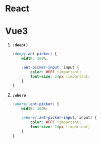 # React



# Vue3

1. **`:deep()`**

   ```css
   :deep(.ant-picker) {
       width: 100%;
   
       .ant-picker-input, input {
           color: #FFF !important;
           font-size: 24px !important;
       }
   }
   ```

2. **`:where`**

   ```css
   :where(.ant-picker) {
       width: 100%;
   
       :where(.ant-picker-input, input) {
           color: #FFF !important;
           font-size: 24px !important;
       }
   }
   ```

   

   